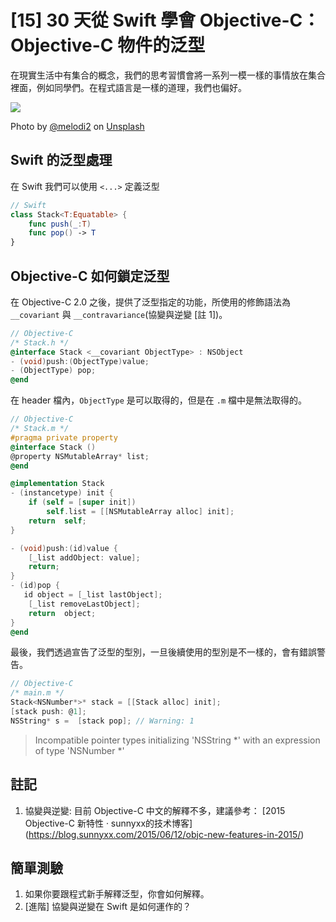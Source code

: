 # [15] 30 天從 Swift 學會 Objective-C：Objective-C 物件的泛型

在現實生活中有集合的概念，我們的思考習慣會將一系列一模一樣的事情放在集合裡面，例如同學們。在程式語言是一樣的道理，我們也偏好。

![](https://images.unsplash.com/photo-1581068466660-e6585b8afa97?ixlib=rb-1.2.1&ixid=eyJhcHBfaWQiOjEyMDd9&auto=format&fit=crop&w=1650&q=80)

Photo by [@melodi2](https://unsplash.com/@melodi2) on [Unsplash](https://unsplash.com/photos/gWvdUpNQr6g)

## Swift 的泛型處理
在 Swift 我們可以使用 `<...>` 定義泛型

```swift 
// Swift
class Stack<T:Equatable> {
    func push(_:T)
    func pop() -> T
}
```



## Objective-C 如何鎖定泛型
在 Objective-C 2.0 之後，提供了泛型指定的功能，所使用的修飾語法為 `__covariant` 與 `__contravariance`(協變與逆變 [註 1])。

```objectivec
// Objective-C
/* Stack.h */
@interface Stack <__covariant ObjectType> : NSObject
- (void)push:(ObjectType)value;
- (ObjectType) pop;
@end    
```

在 header 檔內，`ObjectType` 是可以取得的，但是在 `.m` 檔中是無法取得的。

```objectivec
// Objective-C
/* Stack.m */
#pragma private property
@interface Stack ()
@property NSMutableArray* list;
@end

@implementation Stack
- (instancetype) init {
    if (self = [super init])
        self.list = [[NSMutableArray alloc] init];
    return  self;
}

- (void)push:(id)value {
    [_list addObject: value];
    return;
}
- (id)pop {
   id object = [_list lastObject];
    [_list removeLastObject];
    return  object;
}
@end
```

最後，我們透過宣告了泛型的型別，一旦後續使用的型別是不一樣的，會有錯誤警告。

```objectivec
// Objective-C
/* main.m */ 
Stack<NSNumber*>* stack = [[Stack alloc] init];
[stack push: @1];
NSString* s =  [stack pop]; // Warning: 1
```
> Incompatible pointer types initializing 'NSString *' with an expression of type 'NSNumber *'


## 註記
1. 協變與逆變: 目前 Objective-C 中文的解釋不多，建議參考： [2015 Objective-C 新特性 · sunnyxx的技术博客] (https://blog.sunnyxx.com/2015/06/12/objc-new-features-in-2015/)

## 簡單測驗
1. 如果你要跟程式新手解釋泛型，你會如何解釋。
2. [進階] 協變與逆變在 Swift 是如何運作的？

